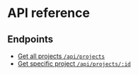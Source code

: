 # API reference

## Endpoints

* [Get all projects `/api/projects`](./projects/index.md)
* [Get specific project `/api/projects/:id`](./projects/id.md)
